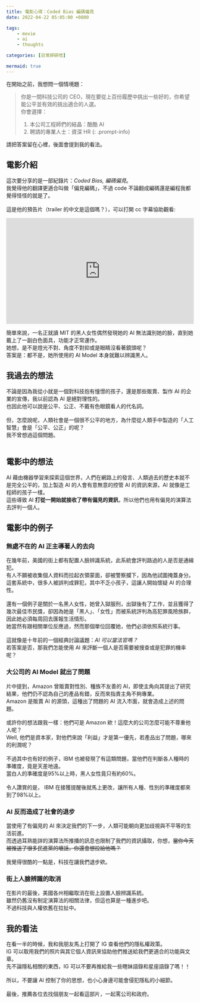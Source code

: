 ```yaml
---
title: 電影心得：Coded Bias 編碼偏見
date: 2022-04-22 05:05:00 +0800

tags: 
    - movie
    - ai
    - thoughts

categories: [日常碎碎唸]

mermaid: true
---
```


在開始之前，我想問一個情境題：

> 你是一間科技公司的 CEO，現在要從上百份履歷中挑出一些好的，你希望能公平並有效的挑出適合的人選。<br>
> 你會選擇：
> 1. 本公司工程師們的結晶：酷酷 AI
> 2. 聘請的專業人士：資深 HR
{: .prompt-info}

請把答案留在心裡，後面會提到我的看法。

## 電影介紹
這次要分享的是一部紀錄片：*Coded Bias, 編碼偏見*。 <br>
我覺得他的翻譯更適合叫做「偏見編碼」，不過 code 不論翻成編碼還是編程我都覺得怪怪的就是了。
<br><br>
這是他的預告片（trailer 的中文是這個嗎？），可以打開 cc 字幕協助觀看:
<div style="position:relative; width:100%; height:0px; padding-bottom:56.25%;">
    <iframe style="position:absolute; left:0; top:0; width:100%; height:100%" src="https://www.youtube.com/embed/jZl55PsfZJQ" title="YouTube video player" frameborder="0" allow="accelerometer; autoplay; clipboard-write; encrypted-media; gyroscope; picture-in-picture" allowfullscreen></iframe>
</div>

簡單來說，一名正就讀 MIT 的黑人女性偶然發現她的 AI 無法識別她的臉，直到她戴上了一副白色面具，功能才正常運作。<br>
她想，是不是燈光不對、角度不對抑或是眼睛沒看著鏡頭呢？<br>
答案是：都不是，她所使用的 AI Model 本身就難以辨識黑人。

## 我過去的想法
不論是因為我從小就是一個對科技抱有憧憬的孩子，還是那些販賣、製作 AI 的企業的宣傳，我以前認為 AI 是絕對理性的。<br>
也因此他可以說是公平、公正、不戴有色眼鏡看人的代名詞。
<br><br>
但，怎麼說呢，人類社會是一個很不公平的地方，為什麼從人類手中製造的「人工智慧」會是「公平、公正」的呢？<br>
我不曾想過這個問題。
<br><br>

## 電影中的想法
AI 藉由機器學習來探索這個世界，人們在網路上的發言、人類過去的歷史本就不是完全公平的，加上製造 AI 的人會有意無意的控管 AI 的資訊來源，AI 就像是工程師的孩子一樣。<br>
這些導致 AI **打從一開始就接收了帶有偏見的資訊**，所以他們也用有偏見的演算法去評判一個人。

## 電影中的例子
### 無處不在的 AI 正主導著人的去向
在幾年前，美國的街上都有配置人臉辨識系統，此系統會評判路過的人是否是通緝犯。<br>
有人不願被收集個人資料而拉起衣領蒙面，卻被警察攔下，因為他試圖掩蓋身分。<br>
這套系統中，很多人被誤判成罪犯，其中不乏小孩子，這讓人開始懷疑 AI 的合理性。
<br><br>
還有一個例子是關於一名黑人女性，她曾入獄服刑，出獄後有了工作，並且獲得了幾次最佳市民獎，卻因為她是「黑人」、「女性」而被系統評判為高犯罪風險族群，因此她必須每周回去匯報生活情形。<br>
她當然有跟相關單位反應過，然而那個單位回覆她，他們必須依照系統行事。
<br><br>
這就像是十年前的一個經典討論議題：*AI 可以當法官嗎？*<br>
若答案是否，那我們怎能使用 AI 來評斷一個人是否需要被搜查或是犯罪的機率呢？

### 大公司的 AI Model 就出了問題
片中提到，Amazon 曾販賣對性別、種族不友善的 AI，即使主角向其提出了研究結果，他們仍不認為自己的產品有錯，反而來指責主角不夠專業。<br>
Amazon 是販賣 AI 的源頭，這種出了問題的 AI 流入市面，就會造成上述的問題。
<br><br>
或許你的想法跟我一樣：他們可是 Amazon 欸！這麼大的公司怎麼可能不尊重他人呢？<br>
Well, 他們是資本家，對他們來說「利益」才是第一優先，若產品出了問題，哪來的利潤呢？
<br><br>
不過其中也有好的例子，IBM 也被發現了有這類問題，當他們在判斷各人種時的準確度，竟是天差地遠。<br>
當白人的準確度是95%以上時，黑人女性竟只有約60%。
<br><br>
令人讚賞的是， IBM 在接獲提醒後就馬上更改，讓所有人種、性別的準確度都來到了98%以上。

### AI 反而造成了社會的退步
當使用了有偏見的 AI 來決定我們的下一步，人類可能朝向更加歧視與不平等的生活前進。<br>
而透過耳熟能詳的演算法所推播的訊息也限制了我們的資訊攝取，你想，~~當你今天被推送了很多民進黨的壞話，你還會想投給他嗎？~~ 
<br><br>
我覺得很酷的一點是，科技在讓我們退步欸。

### 街上人臉辨識的取消
在影片的最後，美國各州相繼取消在街上設置人臉辨識系統。<br>
雖然仍舊沒有制定演算法的相關法律，但這也算是一種進步吧。<br>
不過科技與人權依舊在拉扯中。

## 我的看法
在看一半的時候，我和我朋友馬上打開了 IG 查看他們的隱私權政策。<br>
IG 可以取用我們的照片與其它個人資訊來協助他們推送給我們更適合的功能與文章。<br>
先不論隱私相關的東西，IG 可以不要再推給我一些瞎妹語錄和星座語錄了嗎！！
<br><br>
所以，不要讓 AI 控制了你的思想，也小心身邊可能會侵犯隱私的小細節。
<br><br>
最後，推薦各位去找個朋友一起看這部片，一起罵公司和政府。


